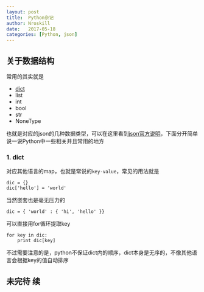 ```yaml
---
layout: post
title:  Python杂记
author: Nroskill
date:   2017-05-18
categories: [Python, json]
---
```


## 关于数据结构

常用的其实就是
* [dict](#1-dict)
* list
* int
* bool
* str
* NoneType

也就是对应的json的几种数据类型，可以在这里看到[json官方说明](http://www.json.org/json-zh.html)，下面分开简单说一说Python中一些相关并且常用的地方

### 1. dict

对应其他语言的map，也就是常说的`key-value`，常见的用法就是

```
dic = {}
dic['hello'] = 'world'
```

当然嵌套也是毫无压力的

```
dic = { 'world' : { 'hi', 'hello' }}
```

可以直接用for循环提取key

```
for key in dic:
    print dic[key]
```

不过需要注意的是，python不保证dict内的顺序，dict本身是无序的，不像其他语言会根据key的值自动排序

## 未完待 续